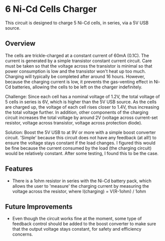 # 6 Ni-Cd Cells Charger

This circuit is designed to charge 5 Ni-Cd cells, in series, via a 5V USB source.

## Overview
The cells are trickle-charged at a constant current of 60mA (0.1C). The current is generated by a simple transistor constant current circuit. Care must be taken so that the voltage across the transistor is minimal so that power consumption is low and the transistor won't heat up too much. Charging will typically be completed after around 16 hours. However, because the charging current is low, it prevents the gas-venting effect in Ni-Cd batteries, allowing the cells to be left on the charger indefinitely.

Challenge: Since each cell has a nominal voltage of 1.2V, the total voltage of 5 cells in series is 6V, which is higher than the 5V USB source. As the cells are charged up, the voltage of each cell rises closer to 1.4V, thus increasing the total voltage further. In addition, other components of the charging circuit increases the total voltage by around 2V (voltage across current-set resistor, voltage across transistor, voltage across protection diode).

Solution: Boost the 5V USB to at 9V or more with a simple boost converter circuit. 'Simple' because this circuit does not have any feedback (at all!) to ensure the voltage stays constant if the load changes. I figured this would be fine because the current consumed by the load (the charging circuit) would be relatively constant. After some testing, I found this to be the case.

## Features
- There is a 1ohm resistor in series with the Ni-Cd battery pack, which allows the user to 'measure' the charging current by measuring the voltage across the resistor, where I(charging) = V(R-1ohm) / 1ohm

## Future Improvements
- Even though the circuit works fine at the moment, some type of feedback control should be added to the boost converter to make sure that the output voltage stays constant, for safety and efficiency concerns.